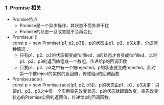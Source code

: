 ### 1. Promise 相关
+ Promise特点
    + Promise是一个异步操作，其状态不受外界干扰
    + Promise的状态一旦改变就不会再变化
+ Promise.all()
    <br>const p = new Promise([p1, p2, p3])，p的状态由p1、p2、p3决定，分成两种情况：
    + 只有p1、p2、p3的状态都变成fulfilled，p的状态才会变成fulfilled，此时p1、p2、p3的返回值组成一个数组，传递给p的回调函数
    + 只要p1、p2、p3之中有一个被rejected，p的状态就变成rejected，此时第一个被reject的实例的返回值，传递给p的回调函数
+ Promise.race()
    <br>const p = new Promise.race([p1, p2, p3])，p的状态由p1、p2、p3决定：只要p1、p2、p3之中有一个实例率先改变状态，p的状态就跟着改变，率先改变状态的Promise实例的返回值，传递给p的回调函数。  




